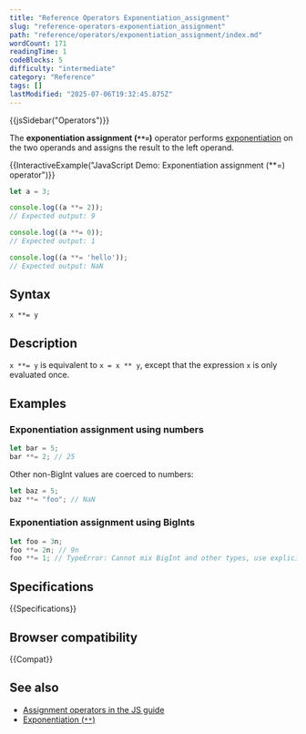 ```yaml
---
title: "Reference Operators Exponentiation_assignment"
slug: "reference-operators-exponentiation_assignment"
path: "reference/operators/exponentiation_assignment/index.md"
wordCount: 171
readingTime: 1
codeBlocks: 5
difficulty: "intermediate"
category: "Reference"
tags: []
lastModified: "2025-07-06T19:32:45.875Z"
---
```



{{jsSidebar("Operators")}}

The **exponentiation assignment (`**=`)** operator performs [exponentiation](/en-US/docs/Web/JavaScript/Reference/Operators/Exponentiation) on the two operands and assigns the result to the left operand.

{{InteractiveExample("JavaScript Demo: Exponentiation assignment (**=) operator")}}

```js interactive-example
let a = 3;

console.log((a **= 2));
// Expected output: 9

console.log((a **= 0));
// Expected output: 1

console.log((a **= 'hello'));
// Expected output: NaN
```

## Syntax

```js-nolint
x **= y
```

## Description

`x **= y` is equivalent to `x = x ** y`, except that the expression `x` is only evaluated once.

## Examples

### Exponentiation assignment using numbers

```js
let bar = 5;
bar **= 2; // 25
```

Other non-BigInt values are coerced to numbers:

```js
let baz = 5;
baz **= "foo"; // NaN
```

### Exponentiation assignment using BigInts

```js
let foo = 3n;
foo **= 2n; // 9n
foo **= 1; // TypeError: Cannot mix BigInt and other types, use explicit conversions
```

## Specifications

{{Specifications}}

## Browser compatibility

{{Compat}}

## See also

- [Assignment operators in the JS guide](/en-US/docs/Web/JavaScript/Guide/Expressions_and_operators#assignment_operators)
- [Exponentiation (`**`)](/en-US/docs/Web/JavaScript/Reference/Operators/Exponentiation)

